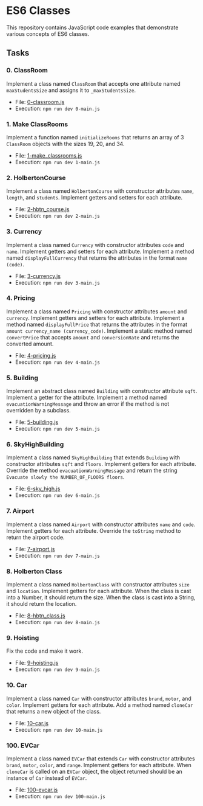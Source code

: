 # ES6 Classes

This repository contains JavaScript code examples that demonstrate various concepts of ES6 classes.

## Tasks

### 0. ClassRoom

Implement a class named `ClassRoom` that accepts one attribute named `maxStudentsSize` and assigns it to `_maxStudentsSize`.

- File: [0-classroom.js](0-classroom.js)
- Execution: `npm run dev 0-main.js`

### 1. Make ClassRooms

Implement a function named `initializeRooms` that returns an array of 3 `ClassRoom` objects with the sizes 19, 20, and 34.

- File: [1-make_classrooms.js](1-make_classrooms.js)
- Execution: `npm run dev 1-main.js`

### 2. HolbertonCourse

Implement a class named `HolbertonCourse` with constructor attributes `name`, `length`, and `students`. Implement getters and setters for each attribute.

- File: [2-hbtn_course.js](2-hbtn_course.js)
- Execution: `npm run dev 2-main.js`

### 3. Currency

Implement a class named `Currency` with constructor attributes `code` and `name`. Implement getters and setters for each attribute. Implement a method named `displayFullCurrency` that returns the attributes in the format `name (code)`.

- File: [3-currency.js](3-currency.js)
- Execution: `npm run dev 3-main.js`

### 4. Pricing

Implement a class named `Pricing` with constructor attributes `amount` and `currency`. Implement getters and setters for each attribute. Implement a method named `displayFullPrice` that returns the attributes in the format `amount currency_name (currency_code)`. Implement a static method named `convertPrice` that accepts `amount` and `conversionRate` and returns the converted amount.

- File: [4-pricing.js](4-pricing.js)
- Execution: `npm run dev 4-main.js`

### 5. Building

Implement an abstract class named `Building` with constructor attribute `sqft`. Implement a getter for the attribute. Implement a method named `evacuationWarningMessage` and throw an error if the method is not overridden by a subclass.

- File: [5-building.js](5-building.js)
- Execution: `npm run dev 5-main.js`

### 6. SkyHighBuilding

Implement a class named `SkyHighBuilding` that extends `Building` with constructor attributes `sqft` and `floors`. Implement getters for each attribute. Override the method `evacuationWarningMessage` and return the string `Evacuate slowly the NUMBER_OF_FLOORS floors`.

- File: [6-sky_high.js](6-sky_high.js)
- Execution: `npm run dev 6-main.js`

### 7. Airport

Implement a class named `Airport` with constructor attributes `name` and `code`. Implement getters for each attribute. Override the `toString` method to return the airport code.

- File: [7-airport.js](7-airport.js)
- Execution: `npm run dev 7-main.js`

### 8. Holberton Class

Implement a class named `HolbertonClass` with constructor attributes `size` and `location`. Implement getters for each attribute. When the class is cast into a Number, it should return the size. When the class is cast into a String, it should return the location.

- File: [8-hbtn_class.js](8-hbtn_class.js)
- Execution: `npm run dev 8-main.js`

### 9. Hoisting

Fix the code and make it work.

- File: [9-hoisting.js](9-hoisting.js)
- Execution: `npm run dev 9-main.js`

### 10. Car

Implement a class named `Car` with constructor attributes `brand`, `motor`, and `color`. Implement getters for each attribute. Add a method named `cloneCar` that returns a new object of the class.

- File: [10-car.js](10-car.js)
- Execution: `npm run dev 10-main.js`

### 100. EVCar

Implement a class named `EVCar` that extends `Car` with constructor attributes `brand`, `motor`, `color`, and `range`. Implement getters for each attribute. When `cloneCar` is called on an `EVCar` object, the object returned should be an instance of `Car` instead of `EVCar`.

- File: [100-evcar.js](100-evcar.js)
- Execution: `npm run dev 100-main.js`

